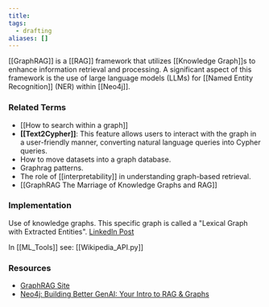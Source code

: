 ```yaml
---
title: 
tags:
  - drafting
aliases: []
---
```

[[GraphRAG]] is a [[RAG]] framework that utilizes [[Knowledge Graph]]s to enhance information retrieval and processing. A significant aspect of this framework is the use of large language models (LLMs) for [[Named Entity Recognition]] (NER) within [[Neo4j]].

### Related Terms
- [[How to search within a graph]]
- **[[Text2Cypher]]**: This feature allows users to interact with the graph in a user-friendly manner, converting natural language queries into Cypher queries.
- How to move datasets into a graph database.
- Graphrag patterns.
- The role of [[interpretability]] in understanding graph-based retrieval.
- [[GraphRAG The Marriage of Knowledge Graphs and RAG]]

### Implementation

Use of knowledge graphs. This specific graph is called a "Lexical Graph with Extracted Entities".
[LinkedIn Post](https://www.linkedin.com/posts/rani-baghezza-69b154b8_thats-why-im-bullish-on-knowledge-graphs-activity-7287474722039033857-BXyN?utm_source=share&utm_medium=member_desktop)

In [[ML_Tools]] see: [[Wikipedia_API.py]]
### Resources

- [GraphRAG Site](https://graphrag.com/concepts/intro-to-graphrag/)
- [Neo4j: Building Better GenAI: Your Intro to RAG & Graphs](https://www.youtube.com/watch?v=OuyTENdRcNs)
